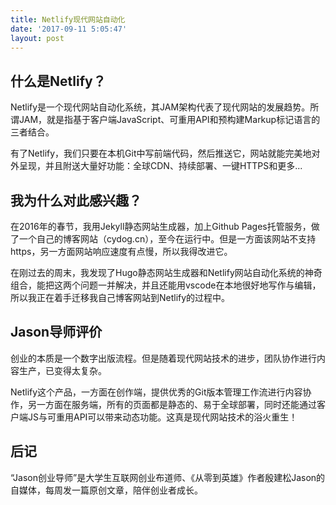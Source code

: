 ```yaml
---
title: Netlify现代网站自动化
date: '2017-09-11 5:05:47'
layout: post
---
```


## 什么是Netlify？

Netlify是一个现代网站自动化系统，其JAM架构代表了现代网站的发展趋势。所谓JAM，就是指基于客户端JavaScript、可重用API和预构建Markup标记语言的三者结合。

有了Netlify，我们只要在本机Git中写前端代码，然后推送它，网站就能完美地对外呈现，并且附送大量好功能：全球CDN、持续部署、一键HTTPS和更多...

## 我为什么对此感兴趣？

在2016年的春节，我用Jekyll静态网站生成器，加上Github Pages托管服务，做了一个自己的博客网站（cydog.cn），至今在运行中。但是一方面该网站不支持https，另一方面网站响应速度有点慢，所以我得改进它。

在刚过去的周末，我发现了Hugo静态网站生成器和Netlify网站自动化系统的神奇组合，能把这两个问题一并解决，并且还能用vscode在本地很好地写作与编辑，所以我正在着手迁移我自己博客网站到Netlify的过程中。

## Jason导师评价

创业的本质是一个数字出版流程。但是随着现代网站技术的进步，团队协作进行内容生产，已变得太复杂。

Netlify这个产品，一方面在创作端，提供优秀的Git版本管理工作流进行内容协作，另一方面在服务端，所有的页面都是静态的、易于全球部署，同时还能通过客户端JS与可重用API可以带来动态功能。这真是现代网站技术的浴火重生！

## 后记

“Jason创业导师”是大学生互联网创业布道师、《从零到英雄》作者殷建松Jason的自媒体，每周发一篇原创文章，陪伴创业者成长。
